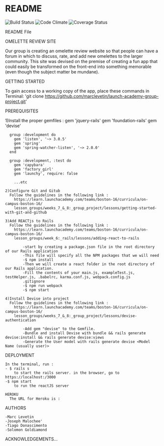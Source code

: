 # README

![Build Status](https://codeship.com/projects/720af250-0688-0135-c77a-621c5691c49a/status?branch=master)
![Code Climate](https://codeclimate.com/github/marclevetin/launch-academy-group-project.png)
![Coverage Status](https://coveralls.io/repos/marclevetin/launch-academy-group-project/badge.png)

README File

OMELETTE REVIEW SITE

  Our group is creating an omelette review website so that people can have a forum
  in which to discuss, rate, and add new omelettes to the larger community. This
  site was devised on the premise of creating a fun app that could easily be transformed
  on the front-end into something memorable (even though the subject matter be mundane).

GETTING STARTED

  To gain access to a working copy of the app, place these commands in Terminal:
  'git clone https://github.com/marclevetin/launch-academy-group-project.git'

PREREQUISITES

  1)Install the proper gemfiles :
      gem 'jquery-rails'
      gem 'foundation-rails'
      gem 'devise'

      group :development do
        gem 'listen', '~> 3.0.5'
        gem 'spring'
        gem 'spring-watcher-listen', '~> 2.0.0'
      end

      group :development, :test do
        gem 'capybara'
        gem 'factory_girl'
        gem 'launchy', require: false

        ...etc

    2)Configure Git and Gitub
      Follow the guidelines in the following link :
        https://learn.launchacademy.com/teams/boston-16/curricula/on-campus-boston-16/
        lesson_groups/weeks_7_&_8:_group_project/lessons/getting-started-with-git-and-github

    3)Add REACTjs to Rails
      Follow the guidelines in the following link :
        https://learn.launchacademy.com/teams/boston-16/curricula/on-campus-boston-16/
        lesson_groups/week_6:_rails/lessons/adding-react-to-rails

            -start by creating a package.json file in the root directory of our Rails application
            -This file will specify all the NPM packages that we will need
            -$ npm install
            -Then we will create a react folder in the root directory of our Rails application.
            -Fill the contents of your main.js, exampleTest.js, testHelper.js, .babelrc, karma.conf.js, webpack.config.js
            .gitignore
            -$ npm run webpack
            -$ npm start

    4)Install Devise into project
      Follow the guidelines in the following link :
        https://learn.launchacademy.com/teams/boston-16/curricula/on-campus-boston-16/
        lesson_groups/weeks_7_&_8:_group_project/lessons/devise-authentication

            -Add gem "devise" to the Gemfile.
            -Bundle and install Devise with bundle && rails generate devise:install && rails generate devise:views
            -Generate the User model with rails generate devise <Model Name (usually user)>


DEPLOYMENT

    In the terminal, run :
    - $ rails s
        to start the rails server. in the browser, go to https://localhost:/3000
    -$ npm start
        to run the reactJS server

    HEROKU
      The URL for Heroku is :


AUTHORS

    -Marc Levetin
    -Joseph Malochee'
    -Tiago Donascimento
    -Solomon Goldiamond

ACKNOWLEDGEMENTS...

